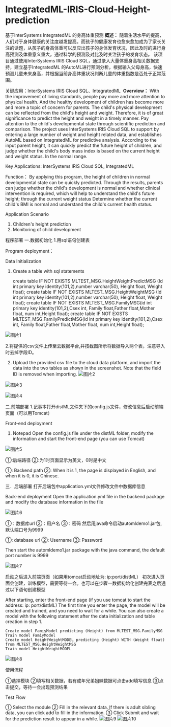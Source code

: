 # IntegratedML-IRIS-Cloud-Height-prediction
基于InterSystems IntegratedML 的身高体重预测
**概述：**
随着生活水平的提高，人们对于身体健康的关注度越发提高。而孩子的健康发育也愈来愈加成为了家长关注的话题，从孩子的身高体重可以反应出孩子的身体发育状况，因此及时的进行身高预测及体重意义重大，通过科学的预测及对比及时关注孩子的发育状态。
该项目通过使用InterSystems IRIS Cloud SQL，通过录入大量体重身高相关数据支持，建立基于IntegratedML 的AutoML进行预测分析，根据输入父母身高，快速预测儿童未来身高，并根据当前身高体重状况判断儿童的体重指数是否处于正常范围。

关键应用：InterSystems IRIS Cloud SQL、IntegratedML 
**Overview：**
With the improvement of living standards, people pay more and more attention to physical health. And the healthy development of children has become more and more a topic of concern for parents. The child's physical development can be reflected from the child's height and weight. Therefore, it is of great significance to predict the height and weight in a timely manner. Pay attention to the child's developmental state through scientific prediction and comparison.
The project uses InterSystems IRIS Cloud SQL to support by entering a large number of weight and height related data, and establishes AutoML based on IntegratedML for predictive analysis. According to the input parent height, it can quickly predict the future height of children, and judge whether the child's body mass index is based on the current height and weight status. In the normal range.

Key Applications: InterSystems IRIS Cloud SQL, IntegratedML


Function：
By applying this program, the height of children in normal developmental state can be quickly predicted. Through the results, parents can judge whether the child's development is normal and whether clinical intervention is required, which will help to understand the child's future height; through the current weight status Determine whether the current child's BMI is normal and understand the child's current health status.


Application Scenario
1. Children's height prediction
2. Monitoring of child development



程序部署
一.数据初始化
1.用sql语句创建表

Program deployment：

Data Initialization
1. Create a table with sql statements


    create table IF NOT EXISTS MLTEST_MSG.HeightWeightPredictMSG (Id int primary key identity(101,2),number varchar(50), Height float, Weight  float);
    create table IF NOT EXISTS MLTEST_MSG.HeightWeightMSG (Id int primary key identity(101,2),number varchar(50), Height float, Weight  float);
    create table IF NOT EXISTS MLTEST_MSG.FamilyMSG(id int primary key identity(101,2),Csex int, Family float,Father float,Mother float, num int,Height float);
    create table IF NOT EXISTS MLTEST_MSG.FamilyPredictMSG(id int primary key identity(101,2),Csex int, Family float,Father float,Mother float, num int,Height float);

![图片1](https://user-images.githubusercontent.com/124135718/231645513-1c1a137a-9bec-407f-bfdd-e48a974c4ade.png)


2.将提供的csv文件上传至云数据平台,并按截图所示将数据导入两个表，注意导入时去掉字段ID。

2. Upload the provided csv file to the cloud data platform, and import the data into the two tables as shown in the screenshot. Note that the field ID is removed when importing.
![图片2](https://user-images.githubusercontent.com/124135718/231638013-2a06e658-c959-4a26-97e7-d1a131cb533f.png)

![图片3](https://user-images.githubusercontent.com/124135718/231638057-b9e85f72-4974-4726-b14e-8c57e628c195.png)

![图片4](https://user-images.githubusercontent.com/124135718/231638165-4ae188f1-b85e-4ae8-9f7f-bd316f098976.png)

          
二.前端部署
1.记事本打开distML文件夹下的config.js文件，修改信息后启动前端页面（可以用Tomcat）

Front-end deployment
1. Notepad Open the config.js file under the distML folder, modify the information and start the front-end page (you can use Tomcat)

![图片5](https://user-images.githubusercontent.com/124135718/231638315-5b860f04-cd3b-4845-a24c-40ba959a57d6.png)


 
①:后端路径 
②:为1时页面显示为英文，0时是中文

①: Backend path 
②: When it is 1, the page is displayed in English, and when it is 0, it is Chinese.

三．后端部署
打开后端包中application.yml文件修改文件中数据库信息

Back-end deployment
Open the application.yml file in the backend package and modify the database information in the file

![图片6](https://user-images.githubusercontent.com/124135718/231639752-20d3eebd-588a-4928-a171-f04b9ce914f6.png)


①：数据库url
②：用户名
③：密码
然后用java命令启动automldemo1.jar包,默认端口号为9999

①: database url
②: Username
③: Password

Then start the automldemo1.jar package with the java command, the default port number is 9999

![图片7](https://user-images.githubusercontent.com/124135718/231639789-5650b1d4-460f-433a-ba0f-29b798a52648.png)


启动之后进入前端页面（如果用tomcat启动地址为:  ip:port/distML）
初次进入页面会创建，训练模型，需要等待一会。也可以在步骤一数据初始化创建完表之后通过以下语句创建模型

After starting, enter the front-end page (if you use tomcat to start the address: ip: port/distML)
The first time you enter the page, the model will be created and trained, and you need to wait for a while. You can also create a model with the following statement after the data initialization and table creation in step 1.

    Create model FamiyModel predicting (Height) from MLTEST_MSG.FamilyMSG
    Train model FamiyModel
    Create model HeightWeightMODEL predicting (Height) WITH (Weight float)  from MLTEST_MSG.HeightWeightMSG
    Train model HeightWeightMODEL
    
![图片8](https://user-images.githubusercontent.com/124135718/231639975-240bde62-bd18-4932-8096-d06cc6438a20.png)


使用流程

①选择模块
②填写相关数据，若有成年兄弟姐妹数据可点击add填写信息
③点击提交，等待一会出现预测结果

Test Flow

① Select the module
② Fill in the relevant data. If there is adult sibling data, you can click add to fill in the information.
③ Click Submit and wait for the prediction result to appear in a while.
![图片9](https://user-images.githubusercontent.com/124135718/231639991-6c8a5367-abd8-4a01-b69a-c4a3485419c3.png)
![图片10](https://user-images.githubusercontent.com/124135718/231640020-c6dbb27c-5098-49dc-b2d5-c9a2444358de.png)


